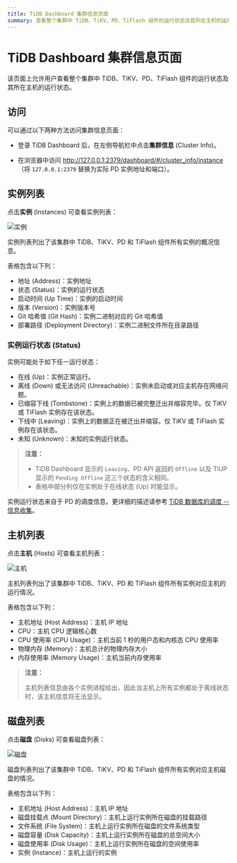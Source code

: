 ```yaml
---
title: TiDB Dashboard 集群信息页面
summary: 查看整个集群中 TiDB、TiKV、PD、TiFlash 组件的运行状态及其所在主机的运行状态
---
```


# TiDB Dashboard 集群信息页面

该页面上允许用户查看整个集群中 TiDB、TiKV、PD、TiFlash 组件的运行状态及其所在主机的运行状态。

## 访问

可以通过以下两种方法访问集群信息页面：

* 登录 TiDB Dashboard 后，在左侧导航栏中点击**集群信息** (Cluster Info)。

* 在浏览器中访问 <http://127.0.0.1:2379/dashboard/#/cluster_info/instance>（将 `127.0.0.1:2379` 替换为实际 PD 实例地址和端口）。

## 实例列表

点击**实例** (Instances) 可查看实例列表：

![实例](https://download.pingcap.com/images/docs-cn/dashboard/dashboard-cluster-info-instances-v650.png)

实例列表列出了该集群中 TiDB、TiKV、PD 和 TiFlash 组件所有实例的概况信息。

表格包含以下列：

- 地址 (Address)：实例地址
- 状态 (Status)：实例的运行状态
- 启动时间 (Up Time)：实例的启动时间
- 版本 (Version)：实例版本号
- Git 哈希值 (Git Hash)：实例二进制对应的 Git 哈希值
- 部署路径 (Deployment Directory)：实例二进制文件所在目录路径

### 实例运行状态 (Status)

实例可能处于如下任一运行状态：

- 在线 (Up)：实例正常运行。
- 离线 (Down) 或无法访问 (Unreachable)：实例未启动或对应主机存在网络问题。
- 已缩容下线 (Tombstone)：实例上的数据已被完整迁出并缩容完毕。仅 TiKV 或 TiFlash 实例存在该状态。
- 下线中 (Leaving)：实例上的数据正在被迁出并缩容。仅 TiKV 或 TiFlash 实例存在该状态。
- 未知 (Unknown)：未知的实例运行状态。

> **注意：**
>
> - TiDB Dashboard 显示的 `Leaving`、PD API 返回的 `Offline` 以及 TiUP 显示的 `Pending Offline` 这三个状态的含义相同。
> - 表格中部分列仅在实例处于在线状态 (Up) 时能显示。

实例运行状态来自于 PD 的调度信息。更详细的描述请参考 [TiDB 数据库的调度 -- 信息收集](/tidb-scheduling.md#信息收集)。

## 主机列表

点击**主机** (Hosts) 可查看主机列表：

![主机](https://download.pingcap.com/images/docs-cn/dashboard/dashboard-cluster-info-hosts-v650.png)

主机列表列出了该集群中 TiDB、TiKV、PD 和 TiFlash 组件所有实例对应主机的运行情况。

表格包含以下列：

- 主机地址 (Host Address)：主机 IP 地址
- CPU：主机 CPU 逻辑核心数
- CPU 使用率 (CPU Usage)：主机当前 1 秒的用户态和内核态 CPU 使用率
- 物理内存 (Memory)：主机总计的物理内存大小
- 内存使用率 (Memory Usage)：主机当前内存使用率

> **注意：**
>
> 主机列表信息由各个实例进程给出，因此当主机上所有实例都处于离线状态时，该主机信息将无法显示。

## 磁盘列表

点击**磁盘** (Disks) 可查看磁盘列表：

![磁盘](https://download.pingcap.com/images/docs-cn/dashboard/dashboard-cluster-info-disks-v650.png)

磁盘列表列出了该集群中 TiDB、TiKV、PD 和 TiFlash 组件所有实例对应主机磁盘的情况。

表格包含以下列：

- 主机地址 (Host Address)：主机 IP 地址
- 磁盘挂载点 (Mount Directory)：主机上运行实例所在磁盘的挂载路径
- 文件系统 (File System)：主机上运行实例所在磁盘的文件系统类型
- 磁盘容量 (Disk Capacity)：主机上运行实例所在磁盘的总空间大小
- 磁盘使用率 (Disk Usage)：主机上运行实例所在磁盘的空间使用率
- 实例 (Instance)：主机上运行的实例
